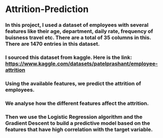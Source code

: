 # Attrition-Prediction
### In this project, I used a dataset of employees with several features like their age, department, daily rate, frequency of buisness travel etc. There are a total of 35 columns in this. There are 1470 entries in this dataset.
### I sourced this dataset from kaggle. Here is the link: https://www.kaggle.com/datasets/patelprashant/employee-attrition
### Using the available features, we predict the attrition of employees.
### We analyse how the different features affect the attrition.
### Then we use the Logistic Regression algorithm and the Gradient Descent to build a predictive model based on the features that have high correlation with the target variable.

